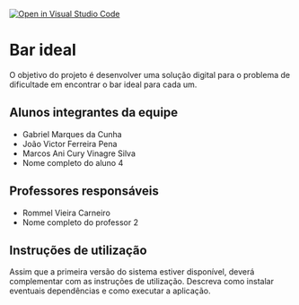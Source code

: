 [![Open in Visual Studio Code](https://classroom.github.com/assets/open-in-vscode-718a45dd9cf7e7f842a935f5ebbe5719a5e09af4491e668f4dbf3b35d5cca122.svg)](https://classroom.github.com/online_ide?assignment_repo_id=10870815&assignment_repo_type=AssignmentRepo)
# Bar ideal
O objetivo do projeto é desenvolver uma solução digital para o problema de dificultade em encontrar o bar ideal para cada um.

## Alunos integrantes da equipe

* Gabriel Marques da Cunha
* João Victor Ferreira Pena
* Marcos Ani Cury Vinagre Silva
* Nome completo do aluno 4

## Professores responsáveis

* Rommel Vieira Carneiro
* Nome completo do professor 2

## Instruções de utilização

Assim que a primeira versão do sistema estiver disponível, deverá complementar com as instruções de utilização. Descreva como instalar eventuais dependências e como executar a aplicação.
